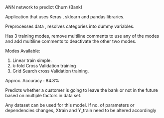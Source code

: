 ANN network to predict Churn (Bank)

Application that uses Keras , sklearn and pandas libraries.

Preprocesses data , resolves categories into dummy variables.

Has 3 training modes, remove multiline comments to use any of the modes and add multiline comments to deactivate the other two modes.

Modes Available:
1. Linear train simple.
2. k-fold Cross Validation training
3. Grid Search cross Validation training.

Approx. Accuracy : 84.8%

Predicts whether a customer is going to leave the bank or not in the future based on multiple factors in data set. 

Any dataset can be used for this model.
If no. of parameters or dependencies changes, Xtrain and Y_train need to be altered accordingly
